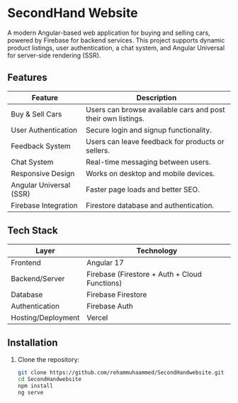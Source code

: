 # SecondHand Website

A modern Angular-based web application for buying and selling cars, powered by Firebase for backend services. This project supports dynamic product listings, user authentication, a chat system, and Angular Universal for server-side rendering (SSR).

## Features

| Feature | Description |
|---------|-------------|
| Buy & Sell Cars | Users can browse available cars and post their own listings. |
| User Authentication | Secure login and signup functionality. |
| Feedback System | Users can leave feedback for products or sellers. |
| Chat System | Real-time messaging between users. |
| Responsive Design | Works on desktop and mobile devices. |
| Angular Universal (SSR) | Faster page loads and better SEO. |
| Firebase Integration | Firestore database and authentication. |

## Tech Stack

| Layer | Technology |
|-------|-----------|
| Frontend | Angular 17 |
| Backend/Server | Firebase (Firestore + Auth + Cloud Functions)|
| Database | Firebase Firestore |
| Authentication | Firebase Auth |
| Hosting/Deployment | Vercel |

## Installation

1. Clone the repository:

   ```bash
   git clone https://github.com/rehammuhaammed/SecondHandwebsite.git
   cd SecondHandwebsite
   npm install
   ng serve



